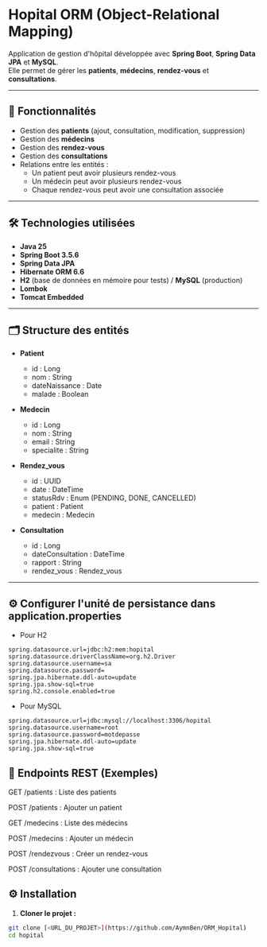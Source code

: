 # Hopital ORM (Object-Relational Mapping)

Application de gestion d'hôpital développée avec **Spring Boot**, **Spring Data JPA** et **MySQL**.  
Elle permet de gérer les **patients**, **médecins**, **rendez-vous** et **consultations**.

---

## 🚀 Fonctionnalités

- Gestion des **patients** (ajout, consultation, modification, suppression)
- Gestion des **médecins**
- Gestion des **rendez-vous**
- Gestion des **consultations**
- Relations entre les entités :
  - Un patient peut avoir plusieurs rendez-vous
  - Un médecin peut avoir plusieurs rendez-vous
  - Chaque rendez-vous peut avoir une consultation associée

---

## 🛠 Technologies utilisées

- **Java 25**
- **Spring Boot 3.5.6**
- **Spring Data JPA**
- **Hibernate ORM 6.6**
- **H2** (base de données en mémoire pour tests) / **MySQL** (production)
- **Lombok**
- **Tomcat Embedded**

---

## 🗂 Structure des entités

- **Patient**
  - id : Long
  - nom : String
  - dateNaissance : Date
  - malade : Boolean

- **Medecin**
  - id : Long
  - nom : String
  - email : String
  - specialite : String

- **Rendez_vous**
  - id : UUID
  - date : DateTime
  - statusRdv : Enum (PENDING, DONE, CANCELLED)
  - patient : Patient
  - medecin : Medecin

- **Consultation**
  - id : Long
  - dateConsultation : DateTime
  - rapport : String
  - rendez_vous : Rendez_vous

---
## ⚙️ Configurer l'unité de persistance dans application.properties 
- Pour H2
```properties 
spring.datasource.url=jdbc:h2:mem:hopital
spring.datasource.driverClassName=org.h2.Driver
spring.datasource.username=sa
spring.datasource.password=
spring.jpa.hibernate.ddl-auto=update
spring.jpa.show-sql=true
spring.h2.console.enabled=true
```

- Pour MySQL
``` properties
spring.datasource.url=jdbc:mysql://localhost:3306/hopital
spring.datasource.username=root
spring.datasource.password=motdepasse
spring.jpa.hibernate.ddl-auto=update
spring.jpa.show-sql=true
```

## 🔗 Endpoints REST (Exemples)

GET /patients : Liste des patients <br> 

POST /patients : Ajouter un patient<br>

GET /medecins : Liste des médecins<br>

POST /medecins : Ajouter un médecin<br>

POST /rendezvous : Créer un rendez-vous<br>

POST /consultations : Ajouter une consultation<br>

## ⚙️ Installation 

1. **Cloner le projet :**

```bash
git clone [<URL_DU_PROJET>](https://github.com/AymnBen/ORM_Hopital)
cd hopital
```


